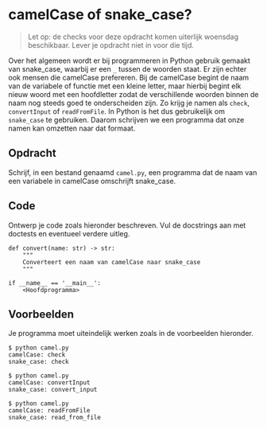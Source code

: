 # camelCase of snake_case?

> Let op: de checks voor deze opdracht komen uiterlijk woensdag beschikbaar. Lever je opdracht niet in voor die tijd.

Over het algemeen wordt er bij programmeren in Python gebruik gemaakt van snake_case, waarbij er een `_` tussen de woorden staat. Er zijn echter ook mensen die camelCase prefereren.
Bij de camelCase begint de naam van de variabele of functie met een kleine letter, maar hierbij begint elk nieuw woord met een hoofdletter zodat de verschillende woorden binnen de naam nog steeds goed te onderscheiden zijn.
Zo krijg je namen als `check`, `convertInput` of `readFromFile`.
In Python is het dus gebruikelijk om `snake_case` te gebruiken. Daarom schrijven we een programma dat onze namen kan omzetten naar dat formaat.

## Opdracht

Schrijf, in een bestand genaamd `camel.py`, een programma dat de naam van een variabele in camelCase omschrijft snake_case.

## Code

Ontwerp je code zoals hieronder beschreven. Vul de docstrings aan met doctests en eventueel verdere uitleg.

    def convert(name: str) -> str:
        """
        Converteert een naam van camelCase naar snake_case
        """

    if __name__ == '__main__':
        <Hoofdprogramma>

## Voorbeelden

Je programma moet uiteindelijk werken zoals in de voorbeelden hieronder.

    $ python camel.py
    camelCase: check
    snake_case: check

    $ python camel.py
    camelCase: convertInput
    snake_case: convert_input

    $ python camel.py
    camelCase: readFromFile
    snake_case: read_from_file
